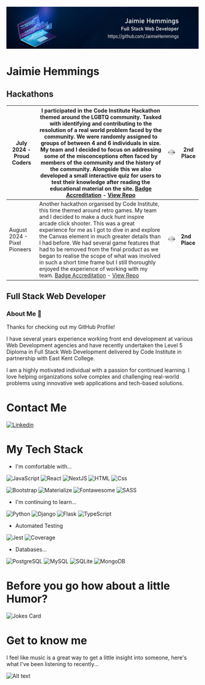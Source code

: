 ![Profile Banner](Untitled-1.jpg)

# Jaimie Hemmings

## Hackathons

| July 2024 - Proud Coders     | I participated in the Code Institute Hackathon themed around the LGBTQ community. Tasked with identifying and contributing to the resolution of a real world problem faced by the community. We were randomly assigned to groups of between 4 and 6 individuals in size. My team and I decided to focus on addressing some of the misconceptions often faced by members of the community and the history of the community. Alongside this we also developed a small interactive quiz for users to test their knowledge after reading the educational material on the site. [Badge Accreditation](https://api.eu.badgr.io/public/assertions/InW-WnD_QG-fHYtmsBkTag?identity__email=jwarbz%40gmail.com) - [View Repo](https://github.com/Declan444/24-7-hackathon-team9) | ![Hackathon badge for 2nd place](pride-hackathon-badge.png) | **2nd Place** |
|------------------------------|----------------------------------------------------------------------------------------------------------------------------------------------------------------------------------------------------------------------------------------------------------------------------------------------------------------------------------------------------------------------------------------------------------------------------------------------------------------------------------------------------------------------------------------------------------------------------|-------------------------------------------------------------|---------------|
| August 2024 - Pixel Pioneers | Another hackathon organised by Code Institute, this time themed around retro games. My team and I decided to make a duck hunt inspire arcade click shooter. This was a great experience for me as I got to dive in and explore the Canvas element in much greater details than I had before. We had several game features that had to be removed from the final product as we began to realise the scope of what was involved in such a short time frame but I still thoroughly enjoyed the experience of working with my team. [Badge Accreditation](https://api.eu.badgr.io/public/assertions/iv6HyCmrQFW4x8ivRWYHZA?identity__email=jwarbz%40gmail.com) - [View Repo](https://github.com/olliesharp5/august-hackathon-team1)                                            | ![Hackathon Badge for 2nd Place](pride-hackathon-badge.png) | **2nd Place** |

## Full Stack Web Developer

### About Me 👋

Thanks for checking out my GitHub Profile!

I have several years experience working front end development at various Web Development agencies and have recently undertaken the Level 5 Diploma in Full Stack Web Development delivered by Code Institute in partnership with East Kent College.

I am a highly motivated individual with a passion for continued learning. I love helping organizations solve complex and challenging real-world problems using innovative web applications and tech-based solutions.

# Contact Me

<a href="https://www.linkedin.com/in/jaimie-hemmings-379786271/">
  <img
    alt="Linkedin" target="_blank" rel="noopener noreferrer"
    src="https://img.shields.io/badge/linkedin-0077B5?logo=linkedin&logoColor=white&style=for-the-badge"
  />
</a>

# My Tech Stack

- I'm comfortable with...

<p dir="auto">
  <img alt="JavaScript" src="https://img.shields.io/badge/javascript-%23323330.svg?style=for-the-badge&logo=javascript&logoColor=%23F7DF1E" />
  <img alt="React" src="https://img.shields.io/badge/react-%2320232a.svg?style=for-the-badge&amp;logo=react&amp;logoColor=%2361DAFB" />
  <img alt="NextJS" src="https://img.shields.io/badge/Next-black?style=for-the-badge&logo=next.js&logoColor=white" />
  <img alt="HTML" src="https://img.shields.io/badge/html5-E34F26?logo=html5&logoColor=white&style=for-the-badge" />
  <img alt="Css" src="https://img.shields.io/badge/css%203-1572B6?logo=css3&logoColor=white&style=for-the-badge" />
</p>

<p dir="auto">
  <img alt="Bootstrap" src="https://img.shields.io/badge/bootstrap-7952B3?logo=bootstrap&logoColor=white&style=for-the-badge" />
  <img alt="Materialize" src="https://img.shields.io/badge/materialize-ee6e73?logo=materialize&logoColor=white&style=for-the-badge" />
  <img alt="Fontawesome" src="https://img.shields.io/badge/fontawesome-4f89d0?logo=fontawesome&logoColor=white&style=for-the-badge" />
  <img alt="SASS" src="https://img.shields.io/badge/SASS-hotpink.svg?style=for-the-badge&logo=SASS&logoColor=white" />
</p>

- I'm continuing to learn...

<p dir="auto">
  <img alt="Python" src="https://img.shields.io/badge/python-3670A0?style=for-the-badge&logo=python&logoColor=ffdd54" />
  <img alt="Django" src="https://img.shields.io/badge/django-%23092E20.svg?style=for-the-badge&logo=django&logoColor=white" />
  <img alt="Flask" src="https://img.shields.io/badge/flask-000000?logo=flask&logoColor=white&style=for-the-badge" />
  <img alt="TypeScript" src="https://img.shields.io/badge/typescript-%23007ACC.svg?style=for-the-badge&logo=typescript&logoColor=white" />
</p>

- Automated Testing

<p dir="auto">
  <img alt="Jest" src="https://img.shields.io/badge/Jest-C21325?logo=jest&logoColor=white&style=for-the-badge" />
  <img alt="Coverage" src="https://img.shields.io/badge/coverage-2980b9?logo=coverage&logoColor=white&style=for-the-badge" />
</p>

- Databases...

<p dir="auto">
    <img alt="PostgreSQL" src="https://img.shields.io/badge/postgreSQL-4169E1?logo=PostgreSQL&logoColor=white&style=for-the-badge" />
    <img alt="MySQL" src="https://img.shields.io/badge/mysql-00618a?logo=mysql&logoColor=white&style=for-the-badge" />
    <img alt="SQLite" src="https://img.shields.io/badge/sqlite-84caec?logo=sqlite&logoColor=blue&style=for-the-badge" />
    <img alt="MongoDB" src="https://img.shields.io/badge/mongodb-47A248?logo=mongodb&logoColor=white&style=for-the-badge" />
 </p>

# Before you go how about a little Humor?

![Jokes Card](https://readme-jokes.vercel.app/api/ 'theme=merko&margin-w=60')

# Get to know me

I feel like music is a great way to get a little insight into someone, here's what I've been listening to recently...

![Alt text](https://spotify-recently-played-readme.vercel.app/api?user=112298241)
